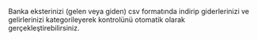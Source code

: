 Banka eksterinizi (gelen veya giden) csv formatında indirip giderlerinizi ve gelirlerinizi kategorileyerek kontrolünü otomatik olarak gerçekleştirebilirsiniz. 
